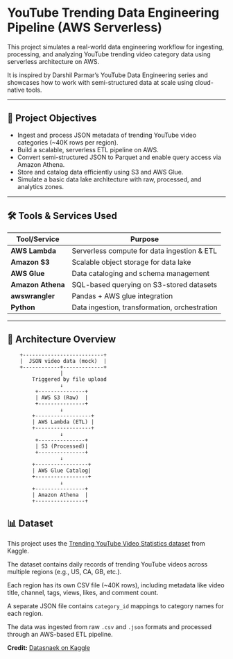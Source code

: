 # YouTube Trending Data Engineering Pipeline (AWS Serverless)

This project simulates a real-world data engineering workflow for ingesting, processing, and analyzing YouTube trending video category data using serverless architecture on AWS.

It is inspired by Darshil Parmar’s YouTube Data Engineering series and showcases how to work with semi-structured data at scale using cloud-native tools.

---

## 🚀 Project Objectives

- Ingest and process JSON metadata of trending YouTube video categories (~40K rows per region).
- Build a scalable, serverless ETL pipeline on AWS.
- Convert semi-structured JSON to Parquet and enable query access via Amazon Athena.
- Store and catalog data efficiently using S3 and AWS Glue.
- Simulate a basic data lake architecture with raw, processed, and analytics zones.

---

## 🛠️ Tools & Services Used

| Tool/Service       | Purpose                                       |
|--------------------|-----------------------------------------------|
| **AWS Lambda**     | Serverless compute for data ingestion & ETL   |
| **Amazon S3**      | Scalable object storage for data lake         |
| **AWS Glue**       | Data cataloging and schema management         |
| **Amazon Athena**  | SQL-based querying on S3-stored datasets      |
| **awswrangler**    | Pandas + AWS glue integration                 |
| **Python**         | Data ingestion, transformation, orchestration |

---

## 📁 Architecture Overview

```plaintext
    +--------------------------+
    |  JSON video data (mock)  |
    +------------+-------------+
                 |
        Triggered by file upload
                 ↓
         +---------------+
         | AWS S3 (Raw)  |
         +---------------+
                 ↓
        +------------------+
        | AWS Lambda (ETL) |
        +------------------+
                 ↓
         +---------------+
         | S3 (Processed)|
         +---------------+
                 ↓
        +-----------------+
        | AWS Glue Catalog|
        +-----------------+
                 ↓
        +----------------+
        | Amazon Athena  |
        +----------------+
```


## 📊 Dataset

This project uses the [Trending YouTube Video Statistics dataset](https://www.kaggle.com/datasets/datasnaek/youtube-new) from Kaggle.

The dataset contains daily records of trending YouTube videos across multiple regions (e.g., US, CA, GB, etc.).

Each region has its own CSV file (~40K rows), including metadata like video title, channel, tags, views, likes, and comment count.

A separate JSON file contains `category_id` mappings to category names for each region.

The data was ingested from raw `.csv` and `.json` formats and processed through an AWS-based ETL pipeline.

**Credit:** [Datasnaek on Kaggle](https://www.kaggle.com/datasets/datasnaek/youtube-new)

